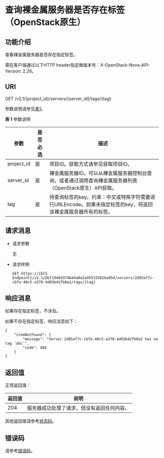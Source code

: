 # 查询裸金属服务器是否存在标签（OpenStack原生）<a name="bms_api_0747"></a>

## 功能介绍<a name="section66970384144623"></a>

查看裸金属服务器是否存在指定标签。

需在客户端通过以下HTTP header指定微版本号：X-OpenStack-Nova-API-Version: 2.26。

## URI<a name="section20295111144623"></a>

GET /v2.1/\{project\_id\}/servers/\{server\_id\}/tags/\{tag\}

参数说明请参见[表1](#table6300135020116)。

**表 1**  参数说明

|参数|是否必选|描述|
|--|--|--|
|project_id|是|项目ID。获取方式请参见获取项目ID。|
|server_id|是|裸金属服务器ID。可以从裸金属服务器控制台查询，或者通过调用查询裸金属服务器列表（OpenStack原生）API获取。|
|tag|是|待查询标签的key。约束：中文或特殊字符需要进行URLEncode。如果未指定标签的key，将返回该裸金属服务器所有的标签。|


## 请求消息<a name="section56092298144623"></a>

-   请求参数

    无

-   请求样例

    ```
    GET https://{ECS Endpoint}/v2.1/bbf1946d374b44a0a2a95533562ba954/servers/2d85af7c-cbfe-40c5-a378-4d03b42fb0e2/tags/{tag}
    ```


## 响应消息<a name="section21987090144623"></a>

如果存在指定标签，不涉及。

如果不存在指定标签，响应消息如下：

```
{
    "itemNotFound": {
        "message": "Server 2d85af7c-cbfe-40c5-a378-4d03b42fb0e2 has no tag 'abc'",
        "code": 404
    }
}
```

## 返回值<a name="section27037160"></a>

正常返回值：

|返回值|说明|
|--|--|
|204|服务器成功处理了请求，但没有返回任何内容。|


其他返回值请参考[状态码](状态码.md)。

## 错误码<a name="section14752650154917"></a>

请参考[错误码](错误码.md)。

